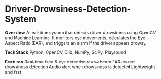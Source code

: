 # Driver-Drowsiness-Detection-System

**Overview**
A real-time system that detects driver drowsiness using OpenCV and Machine Learning. It monitors eye movements, calculates the Eye Aspect Ratio (EAR), and triggers an alarm if the driver appears drowsy.

**Tech Stack**
Python, OpenCV, Dlib, NumPy, SciPy, Playsound

**Features**
Real-time face & eye detection via webcam
EAR-based drowsiness detection
Audio alert when drowsiness is detected
Lightweight and fast
